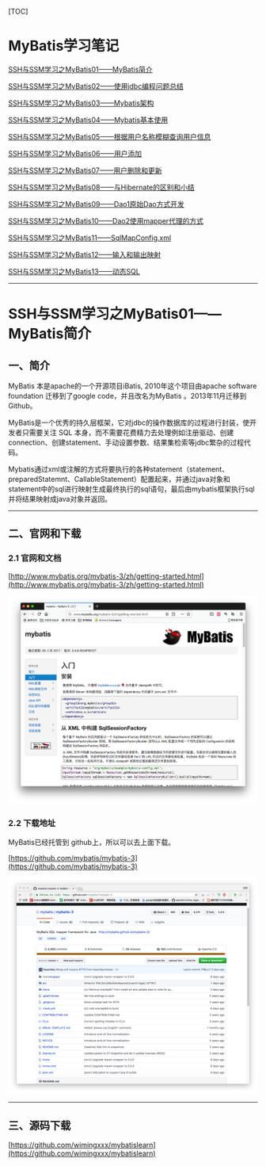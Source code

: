 [TOC]

# MyBatis学习笔记


[SSH与SSM学习之MyBatis01——MyBatis简介](blog/01.md)

[SSH与SSM学习之MyBatis02——使用jdbc编程问题总结](blog/02.md)

[SSH与SSM学习之MyBatis03——Mybatis架构](blog/03.md)

[SSH与SSM学习之MyBatis04——Mybatis基本使用](blog/04.md)

[SSH与SSM学习之MyBatis05——根据用户名称模糊查询用户信息](blog/05.md)

[SSH与SSM学习之MyBatis06——用户添加](blog/06.md)

[SSH与SSM学习之MyBatis07——用户删除和更新](blog/07.md)

[SSH与SSM学习之MyBatis08——与Hibernate的区别和小结](blog/08.md)

[SSH与SSM学习之MyBatis09——Dao1原始Dao方式开发](blog/09.md)

[SSH与SSM学习之MyBatis10——Dao2使用mapper代理的方式](blog/10.md)

[SSH与SSM学习之MyBatis11——SqlMapConfig.xml](blog/11.md)

[SSH与SSM学习之MyBatis12——输入和输出映射](blog/12.md)

[SSH与SSM学习之MyBatis13——动态SQL](blog/13.md)

[](blog/14.md)

[](blog/15.md)

[](blog/16.md)

[](blog/17.md)

[](blog/18.md)

[](blog/19.md)







-----



# SSH与SSM学习之MyBatis01——MyBatis简介


## 一、简介

MyBatis 本是apache的一个开源项目iBatis, 2010年这个项目由apache software foundation 迁移到了google code，并且改名为MyBatis 。2013年11月迁移到Github。

MyBatis是一个优秀的持久层框架，它对jdbc的操作数据库的过程进行封装，使开发者只需要关注 SQL 本身，而不需要花费精力去处理例如注册驱动、创建connection、创建statement、手动设置参数、结果集检索等jdbc繁杂的过程代码。

Mybatis通过xml或注解的方式将要执行的各种statement（statement、preparedStatemnt、CallableStatement）配置起来，并通过java对象和statement中的sql进行映射生成最终执行的sql语句，最后由mybatis框架执行sql并将结果映射成java对象并返回。


---

## 二、官网和下载

### 2.1 官网和文档

[http://www.mybatis.org/mybatis-3/zh/getting-started.html](http://www.mybatis.org/mybatis-3/zh/getting-started.html)

![](image/01/1.png)


### 2.2 下载地址
MyBatis已经托管到 github上，所以可以去上面下载。

[https://github.com/mybatis/mybatis-3](https://github.com/mybatis/mybatis-3)

![](image/01/2.png)


---

## 三、源码下载

[https://github.com/wimingxxx/mybatislearn](https://github.com/wimingxxx/mybatislearn)